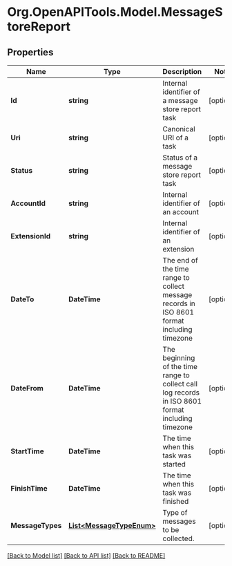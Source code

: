
# Org.OpenAPITools.Model.MessageStoreReport

## Properties

Name | Type | Description | Notes
------------ | ------------- | ------------- | -------------
**Id** | **string** | Internal identifier of a message store report task | [optional] 
**Uri** | **string** | Canonical URI of a task | [optional] 
**Status** | **string** | Status of a message store report task | [optional] 
**AccountId** | **string** | Internal identifier of an account | [optional] 
**ExtensionId** | **string** | Internal identifier of an extension | [optional] 
**DateTo** | **DateTime** | The end of the time range to collect message records in ISO 8601 format including timezone | [optional] 
**DateFrom** | **DateTime** | The beginning of the time range to collect call log records in ISO 8601 format including timezone | [optional] 
**StartTime** | **DateTime** | The time when this task was started | [optional] 
**FinishTime** | **DateTime** | The time when this task was finished | [optional] 
**MessageTypes** | [**List&lt;MessageTypeEnum&gt;**](MessageTypeEnum.md) | Type of messages to be collected. | [optional] 

[[Back to Model list]](../README.md#documentation-for-models)
[[Back to API list]](../README.md#documentation-for-api-endpoints)
[[Back to README]](../README.md)

